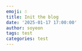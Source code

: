 ```yaml
---
emoji: ☃︎
title: Init the blog
date: '2025-01-17 17:00:00'
author: soyeon
tags: test
categories: test
---
```

